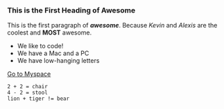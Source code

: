 ### This is the First Heading of Awesome
This is the first paragraph of **_awesome_**. Because *Kevin* and *Alexis* are the coolest and **MOST** awesome. 

* We like to code!
* We have a Mac and a PC
* We have low-hanging letters 

[Go to Myspace](www.myspace.com)

```
2 + 2 = chair
4 - 2 = stool
lion + tiger != bear
```